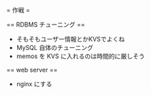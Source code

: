 = 作戦 =

== RDBMS チューニング ==

* そもそもユーザー情報とかKVSでよくね
* MySQL 自体のチューニング
* memos を KVS に入れるのは時間的に厳しそう

== web server ==

* nginx にする


